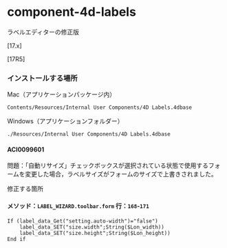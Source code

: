 # component-4d-labels
ラベルエディターの修正版

[17.x]

[17R5]

### インストールする場所

Mac（アプリケーションパッケージ内）

```
Contents/Resources/Internal User Components/4D Labels.4dbase
```

Windows（アプリケーションフォルダー）

```
./Resources/Internal User Components/4D Labels.4dbase
```

#### ACI0099601

問題：「自動リサイズ」チェックボックスが選択されている状態で使用するフォームを変更した場合，ラベルサイズがフォームのサイズで上書きされました。

修正する箇所

#### メソッド：``LABEL_WIZARD.toolbar.form`` 行：``168``-``171``

```
If (label_data_Get("setting.auto-width")="false")
	label_data_SET("size.width";String($Lon_width))
	label_data_SET("size.height";String($Lon_height))
End if 
```
